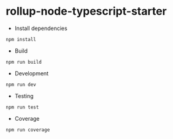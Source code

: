 # rollup-node-typescript-starter

- Install dependencies
```
npm install
```
- Build
```
npm run build
```
- Development
```
npm run dev
```
- Testing
```
npm run test
```
- Coverage
```
npm run coverage
```
